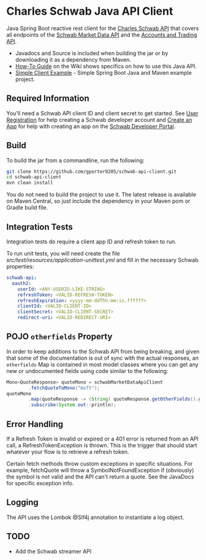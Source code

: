 # Charles Schwab Java API Client

Java Spring Boot reactive rest client for the [Charles Schwab API](https://developer.schwab.com/)
that covers all endpoints of the [Schwab Market Data API](https://developer.schwab.com/products/trader-api--individual/details/specifications/Market%20Data%20Production) and the [Accounts and Trading API](https://developer.schwab.com/products/trader-api--individual/details/specifications/Retail%20Trader%20API%20Production).

* Javadocs and Source is included when building the jar or by downloading it as a dependency from Maven.
* [How-To Guide](https://github.com/gporter0205/schwab-api-client/wiki/home) on the Wiki shows specifics on how to use this Java API.
* [Simple Client Example](https://github.com/gporter0205/schwab-client-example) - Simple Spring Boot Java and Maven example project.

## Required Information

You'll need a Schwab API client ID and client secret to get started. See [User Registration](https://developer.schwab.com/user-guides/get-started/user-registration) for help creating a Schwab developer account and [Create an App](https://developer.schwab.com/user-guides/apis-and-apps/create-an-app) for help with creating an app on the [Schwab Developer Portal](https://developer.schwab.com/).

## Build

To build the jar from a commandline, run the following:

```bash
git clone https://github.com/gporter0205/schwab-api-client.git
cd schwab-api-client
mvn clean install
```
You do not need to build the project to use it. The latest release is available on Maven Central,
so just include the dependency in your Maven pom or Gradle build file. 

## Integration Tests
Integration tests do require a client app ID and refresh token to run.

To run unit tests, you will need create the file *src/test/resources/application-unittest.yml* 
and fill in the necessary Schwab properties:

```yml
schwab-api:
  oauth2:
    userId: <ANY-USERID-LIKE-STRING>
    refreshToken: <VALID-REFRESH-TOKEN>
    refreshExpiration: <yyyy-mm-ddThh:mm:ss.ffffff>
    clientId: <VALID-CLIENT-ID>
    clientSecret: <VALID-CLIENT-SECRET>
    redirect-uri: <VALID-REDIRECT-URI>
```

## POJO `otherfields` Property
In order to keep additions to the Schwab API from being breaking, and given that some of the documentation is out of sync with the actual responses, 
an `otherfields` Map is contained in most model classes where you can get any new or undocumented fields using code similar
to the following:

```java
Mono<QuoteResponse> quoteMono = schwabMarketDataApiClient
        .fetchQuoteToMono("msft");
quoteMono
        .map(quoteResponse -> (String) quoteResponse.getOtherFields().get("someField"))
        .subscribe(System.out::println);
```

## Error Handling

If a Refresh Token is invalid or expired or a 401 error is returned from an API call, a RefreshTokenException is thrown.  This is the trigger that should start whatever your flow is to retrieve a refresh token.

Certain fetch methods throw custom exceptions in specific situations.  For example, fetchQuote will throw a
SymbolNotFoundException if (obviously) the symbol is not valid and the API can't return a quote.  See the JavaDocs for
specific exception info.
 
## Logging
The API uses the Lombok @Slf4j annotation to instantiate a log object.

## TODO
* Add the Schwab streamer API